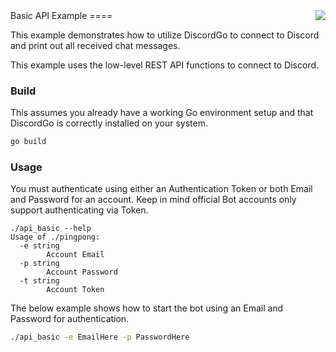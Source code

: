 <img align="right" src="http://bwmarrin.github.io/discordgo/img/discordgo.png">
Basic API Example
====

This example demonstrates how to utilize DiscordGo to connect to Discord 
and print out all received chat messages.  

This example uses the low-level REST API functions to connect to Discord.

### Build

This assumes you already have a working Go environment setup and that 
DiscordGo is correctly installed on your system.

```sh
go build
```

### Usage

You must authenticate using either an Authentication Token or both Email and 
Password for an account.  Keep in mind official Bot accounts only support
authenticating via Token.

```
./api_basic --help
Usage of ./pingpong:
  -e string
        Account Email
  -p string
        Account Password
  -t string
        Account Token
```

The below example shows how to start the bot using an Email and Password for
authentication.

```sh
./api_basic -e EmailHere -p PasswordHere
```
